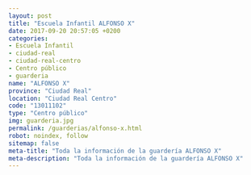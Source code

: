 ```yaml
---
layout: post
title: "Escuela Infantil ALFONSO X"
date: 2017-09-20 20:57:05 +0200
categories:
- Escuela Infantil
- ciudad-real
- ciudad-real-centro
- Centro público
- guarderia
name: "ALFONSO X"
province: "Ciudad Real"
location: "Ciudad Real Centro"
code: "13011102"
type: "Centro público"
img: guarderia.jpg
permalink: /guarderias/alfonso-x.html
robot: noindex, follow
sitemap: false
meta-title: "Toda la información de la guardería ALFONSO X"
meta-description: "Toda la información de la guardería ALFONSO X"
---
```

